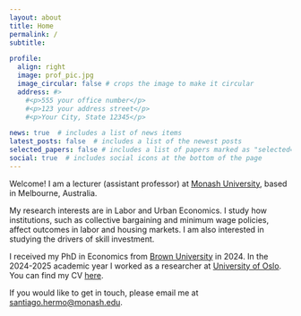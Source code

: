```yaml
---
layout: about
title: Home
permalink: /
subtitle: 

profile:
  align: right
  image: prof_pic.jpg
  image_circular: false # crops the image to make it circular
  address: #>
    #<p>555 your office number</p>
    #<p>123 your address street</p>
    #<p>Your City, State 12345</p>

news: true  # includes a list of news items
latest_posts: false  # includes a list of the newest posts
selected_papers: false # includes a list of papers marked as "selected={true}"
social: true  # includes social icons at the bottom of the page
---
```


Welcome! 
I am a lecturer (assistant professor) at 
[Monash University](https://www.monash.edu/business/economics), based in Melbourne, Australia.

My research interests are in Labor and Urban Economics.
I study how institutions, such as collective bargaining and minimum wage policies, 
affect outcomes in labor and housing markets.
I am also interested in studying the drivers of skill investment.

I received my PhD in Economics from [Brown University](https://economics.brown.edu/) in 2024.
In the 2024-2025 academic year I worked as a researcher at [University of Oslo](https://www.sv.uio.no/econ/english/).
You can find my CV 
<a href="assets/pdf/cv_santiago_hermo.pdf" target="_blank">here</a>.

If you would like to get in touch, please email me at
[santiago.hermo@monash.edu](mailto:santiago.hermo@monash.edu).

